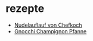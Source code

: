 # rezepte

- [Nudelauflauf von Chefkoch](nudelauflauf01.md)
- [Gnocchi Champignon Pfanne](Gnocchi-Champignon-Pfanne.md)
